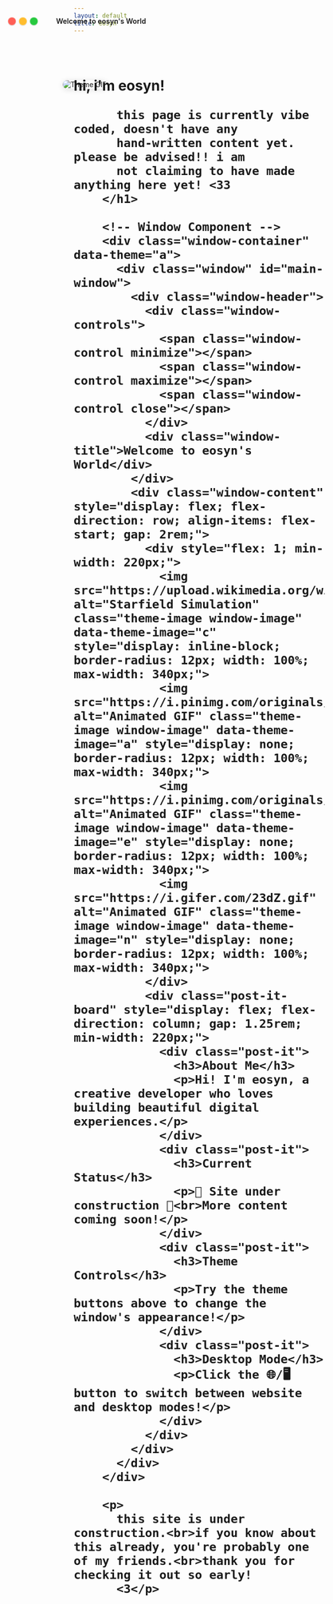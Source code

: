 ```yaml
---
layout: default
title: eosyn
---
```


<!-- 
DESKTOP ENVIRONMENT SETUP - ROLLBACK POINT
If this fails, rollback to:
- Remove the script tag at the bottom
- Change "display: none;" back to normal display
- Remove desktop-manager.js from head.html
- Remove desktop-manager.js file
-->

<div class="main-content">
  <!-- TPOT Sites Scrolling Carousel -->
  <div class="tpot-carousel-container">
    <div class="tpot-sites-carousel" id="tpotSitesCarousel">
      <!-- TPOT sites will be populated here -->
    </div>
  </div>

  <div class="glass-card">
        <h1>
          hi, i'm eosyn!

          this page is currently vibe coded, doesn't have any 
          hand-written content yet. please be advised!! i am
          not claiming to have made anything here yet! <33
        </h1>
        
        <!-- Window Component -->
        <div class="window-container" data-theme="a">
          <div class="window" id="main-window">
            <div class="window-header">
              <div class="window-controls">
                <span class="window-control minimize"></span>
                <span class="window-control maximize"></span>
                <span class="window-control close"></span>
              </div>
              <div class="window-title">Welcome to eosyn's World</div>
            </div>
            <div class="window-content" style="display: flex; flex-direction: row; align-items: flex-start; gap: 2rem;">
              <div style="flex: 1; min-width: 220px;">
                <img src="https://upload.wikimedia.org/wikipedia/commons/e/e4/StarfieldSimulation.gif" alt="Starfield Simulation" class="theme-image window-image" data-theme-image="c" style="display: inline-block; border-radius: 12px; width: 100%; max-width: 340px;">
                <img src="https://i.pinimg.com/originals/60/ad/28/60ad28e7dfa78920e0bbf782053b040a.gif" alt="Animated GIF" class="theme-image window-image" data-theme-image="a" style="display: none; border-radius: 12px; width: 100%; max-width: 340px;">
                <img src="https://i.pinimg.com/originals/74/8e/75/748e75ec3a7fe0b13bff7c282b458e3e.gif" alt="Animated GIF" class="theme-image window-image" data-theme-image="e" style="display: none; border-radius: 12px; width: 100%; max-width: 340px;">
                <img src="https://i.gifer.com/23dZ.gif" alt="Animated GIF" class="theme-image window-image" data-theme-image="n" style="display: none; border-radius: 12px; width: 100%; max-width: 340px;">
              </div>
              <div class="post-it-board" style="display: flex; flex-direction: column; gap: 1.25rem; min-width: 220px;">
                <div class="post-it">
                  <h3>About Me</h3>
                  <p>Hi! I'm eosyn, a creative developer who loves building beautiful digital experiences.</p>
                </div>
                <div class="post-it">
                  <h3>Current Status</h3>
                  <p>🚧 Site under construction 🚧<br>More content coming soon!</p>
                </div>
                <div class="post-it">
                  <h3>Theme Controls</h3>
                  <p>Try the theme buttons above to change the window's appearance!</p>
                </div>
                <div class="post-it">
                  <h3>Desktop Mode</h3>
                  <p>Click the 🌐/🖥️ button to switch between website and desktop modes!</p>
                </div>
              </div>
            </div>
          </div>
        </div>
        
        <p>
          this site is under construction.<br>if you know about this already, you're probably one of my friends.<br>thank you for checking it out so early! 
          <3</p>
  </div>
</div>

<!-- Draggable, resizable sticky note viewport -->
<div id="welcome-sticky" class="sticky-note glass-card" style="position: absolute; top: 80px; left: 80px; min-width: 260px; min-height: 180px; width: 340px; height: 260px; z-index: 1002; resize: both; overflow: hidden; box-shadow: var(--glass-shadow-heavy);">
  <div class="sticky-header" style="display: flex; align-items: center; padding: 0.5rem 1rem; cursor: move; background: var(--glass-bg-medium); border-bottom: 1px solid var(--glass-border-light);">
    <span class="mac-btn mac-btn-red"></span>
    <span class="mac-btn mac-btn-yellow"></span>
    <span class="mac-btn mac-btn-green"></span>
    <span style="flex:1; text-align:center; font-weight:600; color:var(--theme-text);">Welcome to eosyn's World</span>
  </div>
  <div class="sticky-content" style="width: 100%; height: calc(100% - 40px); display: flex; align-items: center; justify-content: center; background: var(--glass-bg-light);">
    <img id="sticky-theme-image" src="https://upload.wikimedia.org/wikipedia/commons/e/e4/StarfieldSimulation.gif" alt="Theme GIF" style="max-width: 100%; max-height: 100%; border-radius: 10px; object-fit: contain; transition: box-shadow 0.2s; box-shadow: 0 2px 12px rgba(0,0,0,0.12);">
  </div>
</div>

<script>
// TPOT Sites Scrolling Carousel
document.addEventListener('DOMContentLoaded', function() {
  // Define sites data directly on this page
  const sites = [
    {
        title: "CSS-Tricks",
        description: "Tips, tricks, and techniques for CSS",
        url: "https://css-tricks.com",
        tags: ["personal", "tpot", "tools", "documentation", "css-learning", "tutorials", "examples", "reference", "frontend", "styling", "layout", "responsive-design"],
    },
    {
        title: "Codrops",
        description: "Creative front-end resources and inspiration",
        url: "https://tympanus.net/codrops",
        tags: ["personal", "tpot", "tools", "documentation", "inspiration", "experiments", "tutorials", "creative-coding", "animations", "interactions", "css-effects", "javascript-effects"],
    },
    {
        title: "Can I Use",
        description: "Browser compatibility tables",
        url: "https://caniuse.com",
        tags: ["tools", "personal", "tpot", "browser-support", "compatibility", "reference", "web-standards", "css", "javascript", "html", "apis"],
    },
    {
        title: "CodePen",
        description: "Frontend code playground",
        url: "https://codepen.io",
        tags: ["tools", "personal", "tpot", "code-editor", "frontend", "css", "javascript", "html", "inspiration", "showcase", "learning"],
    },
    {
        title: "Wisk",
        description: "Modern Notion alternative",
        url: "https://wisk.cc",
        tags: ["tools", "personal", "tpot", "note-taking", "project-management", "collaboration", "organization", "documentation", "databases", "templates", "knowledge-base"],
    },
    {
        title: "cameronsworld",
        description: "Web aesthetic archive and inspiration",
        url: "https://cameronsworld.net",
        tags: ["personal", "tpot", "tools", "inspiration", "web-aesthetics", "archive", "retro-web", "design-inspiration", "creative-coding"],
    },
    {
        title: "everything2",
        description: "Collaborative writing and knowledge base",
        url: "https://everything2.com",
        tags: ["personal", "tpot", "tools", "collaborative-writing", "knowledge-base", "community", "articles", "learning", "reference"],
    },
    {
        title: "strwb.com",
        description: "Personal website and portfolio",
        url: "https://strwb.com",
        tags: ["personal", "tpot", "tools", "portfolio", "personal-site", "inspiration", "web-design"],
    },
    {
        title: "cyb3r17.space",
        description: "Personal portfolio with ML focus",
        url: "https://cyb3r17.space",
        tags: ["personal", "tpot", "tools", "portfolio", "machine-learning", "personal-site", "ai", "research"],
    },
    {
        title: "Archive.today",
        description: "Web archiving service",
        url: "https://archive.today",
        tags: ["tools", "personal", "tpot", "archive", "web-snapshots", "research", "reference", "historical-data"],
    },
    {
        title: "Hacker News",
        description: "Social news website focusing on computer science and entrepreneurship",
        url: "https://news.ycombinator.com",
        tags: ["tools", "personal", "tpot", "news", "community", "programming", "technology", "discussion", "startups"],
    }
  ];

  // Make sites available globally
  window.globalSites = sites;
  
  // Populate TPOT sites immediately
  populateTpotSites();
  
  // Initialize sticky notes functionality
  if (window.windowManager) {
    window.windowManager.initializeStickyNotes();
  } else {
    // Wait for window manager to load
    setTimeout(() => {
      if (window.windowManager) {
        window.windowManager.initializeStickyNotes();
      }
    }, 1000);
  }
});

function populateTpotSites() {
  const tpotSitesCarousel = document.getElementById('tpotSitesCarousel');
  if (!tpotSitesCarousel || !window.globalSites) return;

  // Filter sites with "tpot" tag
  const tpotSites = window.globalSites.filter(site => 
    site.tags && site.tags.includes('tpot')
  );

  if (tpotSites.length === 0) {
    tpotSitesCarousel.innerHTML = '<p style="text-align: center; color: var(--text-secondary);">No TPOT sites found.</p>';
    return;
  }

  // Create carousel with single set of sites (no duplication needed for step carousel)
  tpotSitesCarousel.innerHTML = tpotSites.map((site, index) => `
    <a href="${site.url}" target="_blank" class="tpot-site-btn ${index === 0 ? 'active' : ''}" data-index="${index}">
      <span class="tpot-site-title">${site.title}</span>
      <span class="tpot-site-desc">${site.description}</span>
    </a>
  `).join('');

  // Initialize step carousel
  initStepCarousel(tpotSites.length);
}

function initStepCarousel(totalSites) {
  const carousel = document.getElementById('tpotSitesCarousel');
  const buttons = carousel.querySelectorAll('.tpot-site-btn');
  let currentIndex = 0;
  const displayTime = 4000; // 4 seconds per site for comfortable reading
  
  function showNextSite() {
    // Remove active class from current button
    buttons[currentIndex].classList.remove('active');
    
    // Move to next site
    currentIndex = (currentIndex + 1) % totalSites;
    
    // Add active class to new button
    buttons[currentIndex].classList.add('active');
    
    // Scroll to center the active button
    const activeButton = buttons[currentIndex];
    const containerWidth = carousel.offsetWidth;
    const buttonWidth = activeButton.offsetWidth;
    const buttonLeft = activeButton.offsetLeft;
    const scrollLeft = buttonLeft - (containerWidth / 2) + (buttonWidth / 2);
    
    carousel.scrollTo({
      left: scrollLeft,
      behavior: 'smooth'
    });
  }
  
  // Start the carousel
  const interval = setInterval(showNextSite, displayTime);
  
  // Pause on hover
  carousel.addEventListener('mouseenter', () => {
    clearInterval(interval);
  });
  
  // Resume on mouse leave
  carousel.addEventListener('mouseleave', () => {
    clearInterval(interval);
    setInterval(showNextSite, displayTime);
  });
  
  // Manual navigation with arrow keys
  document.addEventListener('keydown', (e) => {
    if (e.key === 'ArrowLeft') {
      currentIndex = (currentIndex - 1 + totalSites) % totalSites;
      buttons.forEach((btn, i) => {
        btn.classList.toggle('active', i === currentIndex);
      });
      const activeButton = buttons[currentIndex];
      const containerWidth = carousel.offsetWidth;
      const buttonWidth = activeButton.offsetWidth;
      const buttonLeft = activeButton.offsetLeft;
      const scrollLeft = buttonLeft - (containerWidth / 2) + (buttonWidth / 2);
      carousel.scrollTo({
        left: scrollLeft,
        behavior: 'smooth'
      });
    } else if (e.key === 'ArrowRight') {
      currentIndex = (currentIndex + 1) % totalSites;
      buttons.forEach((btn, i) => {
        btn.classList.toggle('active', i === currentIndex);
      });
      const activeButton = buttons[currentIndex];
      const containerWidth = carousel.offsetWidth;
      const buttonWidth = activeButton.offsetWidth;
      const buttonLeft = activeButton.offsetLeft;
      const scrollLeft = buttonLeft - (containerWidth / 2) + (buttonWidth / 2);
      carousel.scrollTo({
        left: scrollLeft,
        behavior: 'smooth'
      });
    }
  });
}

// Onboarding logic for cookie consent and username
(function() {
  function setCookie(name, value, days) {
    const expires = new Date();
    expires.setTime(expires.getTime() + (days * 24 * 60 * 60 * 1000));
    document.cookie = name + '=' + encodeURIComponent(value) + ';expires=' + expires.toUTCString() + ';path=/';
  }
  function getCookie(name) {
    const nameEQ = name + "=";
    const ca = document.cookie.split(';');
    for(let i = 0; i < ca.length; i++) {
      let c = ca[i];
      while (c.charAt(0) === ' ') c = c.substring(1, c.length);
      if (c.indexOf(nameEQ) === 0) return decodeURIComponent(c.substring(nameEQ.length, c.length));
    }
    return null;
  }
  function showBlur() {
    const blur = document.getElementById('blurOverlay');
    if (blur) blur.style.display = 'block';
    document.body.classList.add('blurred-for-onboarding');
  }
  function hideBlur() {
    const blur = document.getElementById('blurOverlay');
    if (blur) blur.style.display = 'none';
    document.body.classList.remove('blurred-for-onboarding');
  }
  function showModal(id) {
    const modal = document.getElementById(id);
    if (modal) modal.style.display = 'block';
  }
  function hideModal(id) {
    const modal = document.getElementById(id);
    if (modal) modal.style.display = 'none';
  }
  window.submitUsername = function() {
    const input = document.getElementById('usernameInput');
    const username = input ? input.value.trim() : '';
    setCookie('username', username, 365);
    hideModal('usernameModal');
    hideBlur();
    // Optionally, update UI with username here
    if (window.setUsernameInStartMenu) window.setUsernameInStartMenu(username);
  };
  window.acceptCookies = function() {
    setCookie('cookie_consent', 'accepted', 365);
    hideModal('cookieConsent');
    // Prompt for username if not set
    if (!getCookie('username')) {
      showModal('usernameModal');
    } else {
      hideBlur();
    }
  };
  window.rejectCookies = function() {
    setCookie('cookie_consent', 'rejected', 365);
    hideModal('cookieConsent');
    hideBlur();
  };
  // On load, check cookies and show modals/blur as needed
  document.addEventListener('DOMContentLoaded', function() {
    const consent = getCookie('cookie_consent');
    const username = getCookie('username');
    if (consent !== 'accepted') {
      showBlur();
      showModal('cookieConsent');
    } else if (!username) {
      showBlur();
      showModal('usernameModal');
    } else {
      hideBlur();
    }
  });
})();

(function() {
  // Make sticky note draggable - completely smooth, no grid snapping
  const sticky = document.getElementById('welcome-sticky');
  const header = sticky.querySelector('.sticky-header');
  let offsetX, offsetY, isDragging = false;
  
  header.addEventListener('mousedown', function(e) {
    e.preventDefault(); // Prevent text selection
    isDragging = true;
    offsetX = e.clientX - sticky.offsetLeft;
    offsetY = e.clientY - sticky.offsetTop;
    document.body.style.userSelect = 'none';
    sticky.style.cursor = 'grabbing';
    sticky.style.zIndex = '99999'; // Bring to front while dragging
  });
  
  document.addEventListener('mousemove', function(e) {
    if (!isDragging) return;
    e.preventDefault(); // Prevent any default behavior
    
    // Smooth movement - no grid snapping at all
    const newX = e.clientX - offsetX;
    const newY = e.clientY - offsetY;
    
    // Keep within viewport bounds
    const maxX = window.innerWidth - sticky.offsetWidth;
    const maxY = window.innerHeight - sticky.offsetHeight;
    
    sticky.style.left = Math.max(0, Math.min(newX, maxX)) + 'px';
    sticky.style.top = Math.max(0, Math.min(newY, maxY)) + 'px';
  });
  
  document.addEventListener('mouseup', function() {
    if (isDragging) {
      isDragging = false;
      document.body.style.userSelect = '';
      sticky.style.cursor = 'grab';
      sticky.style.zIndex = '1002'; // Return to normal z-index
    }
  });
  
  // Responsive image on resize
  const observer = new ResizeObserver(() => {
    const img = document.getElementById('sticky-theme-image');
    img.style.maxWidth = '100%';
    img.style.maxHeight = '100%';
  });
  observer.observe(sticky);
  
  // Update image to match current theme
  function updateStickyThemeImage() {
    const theme = document.body.getAttribute('data-theme') || 'c';
    let src = '';
    if (theme === 'c') src = 'https://upload.wikimedia.org/wikipedia/commons/e/e4/StarfieldSimulation.gif';
    else if (theme === 'a') src = 'https://i.pinimg.com/originals/60/ad/28/60ad28e7dfa78920e0bbf782053b040a.gif';
    else if (theme === 'e') src = 'https://i.pinimg.com/originals/74/8e/75/748e75ec3a7fe0b13bff7c282b458e3e.gif';
    else if (theme === 'n') src = 'https://i.gifer.com/23dZ.gif';
    else if (theme === 'z') src = 'https://i.pinimg.com/originals/74/cc/3c/74cc3cce7eb9c244e935b4a98b58d716.gif';
    else if (theme === 'r') src = 'https://i.gifer.com/1Eqx.gif';
    else src = 'https://upload.wikimedia.org/wikipedia/commons/e/e4/StarfieldSimulation.gif';
    document.getElementById('sticky-theme-image').src = src;
  }
  updateStickyThemeImage();
  const themeObserver = new MutationObserver(updateStickyThemeImage);
  themeObserver.observe(document.body, { attributes: true, attributeFilter: ['data-theme'] });
})();
</script>

<style>
/* TPOT Sites Carousel Styles */
.tpot-carousel-container {
  width: 100%;
  overflow: hidden;
  margin-bottom: 2rem;
  background: var(--glass-bg-light);
  border: 1px solid var(--glass-border-light);
  border-radius: var(--glass-border-radius);
  backdrop-filter: var(--glass-blur-light);
}

.tpot-sites-carousel {
  display: flex;
  gap: 1rem;
  padding: 1rem;
  overflow-x: auto;
  scroll-behavior: smooth;
  scrollbar-width: none; /* Firefox */
  -ms-overflow-style: none; /* IE and Edge */
  white-space: nowrap;
}

.tpot-sites-carousel::-webkit-scrollbar {
  display: none; /* Chrome, Safari, Opera */
}

.tpot-site-btn {
  display: flex;
  flex-direction: column;
  min-width: 200px;
  padding: 1rem;
  background: var(--glass-bg-medium);
  border: 1px solid var(--glass-border-light);
  border-radius: var(--glass-border-radius);
  text-decoration: none;
  color: var(--text-primary);
  transition: all 0.5s ease;
  backdrop-filter: var(--glass-blur-medium);
  box-shadow: var(--glass-shadow-light);
  white-space: nowrap;
  flex-shrink: 0;
  opacity: 0.7;
  transform: scale(0.95);
}

.tpot-site-btn.active {
  opacity: 1;
  transform: scale(1);
  background: var(--glass-bg-heavy);
  border-color: var(--theme-accent);
  box-shadow: var(--glass-shadow-medium);
}

.tpot-site-btn:hover {
  background: var(--glass-bg-heavy);
  transform: translateY(-2px) scale(1.02);
  box-shadow: var(--glass-shadow-medium);
  border-color: var(--theme-accent);
  opacity: 1;
}

.tpot-site-title {
  font-weight: 600;
  font-size: 1rem;
  margin-bottom: 0.5rem;
  color: var(--theme-accent);
  transition: color 0.3s ease;
}

.tpot-site-btn.active .tpot-site-title {
  color: var(--theme-accent);
  text-shadow: 0 0 10px rgba(var(--theme-accent-rgb, 99, 102, 241), 0.3);
}

.tpot-site-desc {
  font-size: 0.85rem;
  color: var(--text-secondary);
  line-height: 1.3;
  white-space: normal;
  overflow: hidden;
  text-overflow: ellipsis;
  display: -webkit-box;
  -webkit-line-clamp: 2;
  -webkit-box-orient: vertical;
  transition: color 0.3s ease;
}

.tpot-site-btn.active .tpot-site-desc {
  color: var(--text-primary);
}

/* Carousel navigation indicators */
.tpot-carousel-container::after {
  content: '';
  position: absolute;
  bottom: 0.5rem;
  left: 50%;
  transform: translateX(-50%);
  display: flex;
  gap: 0.5rem;
  pointer-events: none;
}

/* Responsive adjustments */
@media (max-width: 768px) {
  .tpot-site-btn {
    min-width: 160px;
    padding: 0.75rem;
  }
  
  .tpot-site-title {
    font-size: 0.9rem;
  }
  
  .tpot-site-desc {
    font-size: 0.8rem;
  }
  
  /* Adjust display time for mobile */
  .tpot-sites-carousel {
    scroll-snap-type: x mandatory;
  }
  
  .tpot-site-btn {
    scroll-snap-align: center;
  }
}

.mac-btn {
  width: 14px;
  height: 14px;
  border-radius: 50%;
  display: inline-block;
  margin-right: 6px;
  border: 1.5px solid #fff3;
  box-shadow: 0 1px 2px #0002;
}
.mac-btn-red { background: #ff5f56; }
.mac-btn-yellow { background: #ffbd2e; }
.mac-btn-green { background: #27c93f; }
#welcome-sticky { user-select: none; }
#welcome-sticky:active, #welcome-sticky:focus-within { box-shadow: 0 0 0 2px var(--theme-accent); }
#welcome-sticky .sticky-header { cursor: grab; }
#welcome-sticky .sticky-header:active { cursor: grabbing; }
</style>
